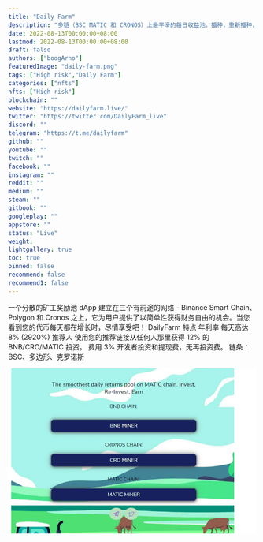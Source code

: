 ```yaml
---
title: "Daily Farm"
description: "多链（BSC MATIC 和 CRONOS）上最平滑的每日收益池。播种，重新播种，收获。"
date: 2022-08-13T00:00:00+08:00
lastmod: 2022-08-13T00:00:00+08:00
draft: false
authors: ["boogArno"]
featuredImage: "daily-farm.png"
tags: ["High risk","Daily Farm"]
categories: ["nfts"]
nfts: ["High risk"]
blockchain: ""
website: "https://dailyfarm.live/"
twitter: "https://twitter.com/DailyFarm_live"
discord: ""
telegram: "https://t.me/dailyfarm"
github: ""
youtube: ""
twitch: ""
facebook: ""
instagram: ""
reddit: ""
medium: ""
steam: ""
gitbook: ""
googleplay: ""
appstore: ""
status: "Live"
weight: 
lightgallery: true
toc: true
pinned: false
recommend: false
recommend1: false
---
```

一个分散的矿工奖励池 dApp 建立在三个有前途的网络 - Binance Smart Chain、Polygon 和 Cronos 之上，它为用户提供了以简单性获得财务自由的机会。当您看到您的代币每天都在增长时，尽情享受吧！
DailyFarm 特点
年利率
每天高达 8% (2920%)
推荐人
使用您的推荐链接从任何人那里获得 12% 的 BNB/CRO/MATIC 投资。
费用
3% 开发者投资和提现费，无再投资费。
链条：
BSC、多边形、克罗诺斯

![dailyfarm-dapp-high-risk-matic-image2_f1187440fc0621c361c8b82179ff1fd1](dailyfarm-dapp-high-risk-matic-image2_f1187440fc0621c361c8b82179ff1fd1.png)
